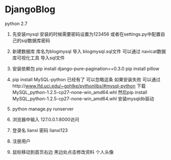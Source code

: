 # DjangoBlog

python 2.7 
1. 先安装mysql
   安装的时候需要密码设置为123456
   或者在settings.py中配置自己的sql数据库密码

2. 新建数据库 库名为blogmysql
    导入 blogmysql.sql文件
    可以通过 navicat数据库可视化工具 导入sql文件

3. 安装依赖包 pip install django-pure-pagination==0.3.0 
             pip install pillow
    
4. pip install MySQL-python 已经有了 可以忽略这条
    如果安装失败  可以通过http://www.lfd.uci.edu/~gohlke/pythonlibs/#mysql-python 下载 MySQL_python-1.2.5-cp27-none-win_amd64.whl
    然后pip install MySQL_python-1.2.5-cp27-none-win_amd64.whl 安装mysqldb驱动
   
5.  python manage.py runserver

6.  浏览器中输入 127.0.0.1:8000访问
   
7.  登录名 lianxi 密码 lianxi123
    
8.  注册用户

9.  鼠标移动到首页右边 黑边处点击修改资料 个人头像
